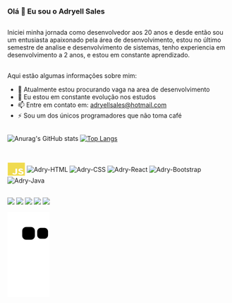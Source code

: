 ### Olá 👋 Eu sou o Adryell Sales

##
Iniciei minha jornada como desenvolvedor aos 20 anos e desde então sou um entusiasta apaixonado pela área de desenvolvimento, estou no último semestre de analise e desenvolvimento de sistemas, tenho experiencia em desenvolvimento a 2 anos, e estou em constante aprendizado.
##

Aqui estão algumas informações sobre mim:

- 🔭 Atualmente estou procurando vaga na area de desenvolvimento
- 🌱 Eu estou em constante evolução nos estudos
- 📫 Entre em contato em: adryellsales@hotmail.com
- ⚡ Sou um dos únicos programadores que não toma café

##

![Anurag's GitHub stats](https://github-readme-stats.vercel.app/api?username=adryellsales&show_icons=true&theme=transparent&locale=pt-br&rank_icon=github&include_all_commits=true)
[![Top Langs](https://github-readme-stats.vercel.app/api/top-langs/?username=adryellsales&layout=donut&theme=transparent)](https://github.com/anuraghazra/github-readme-stats)

##

<div style="display: inline_block"><br>
  <img align="center" alt="Adry-Js" height="30" width="40" src="https://raw.githubusercontent.com/devicons/devicon/master/icons/javascript/javascript-plain.svg">  
  <img align="center" alt="Adry-HTML" height="30" width="40" src="https://cdn.jsdelivr.net/gh/devicons/devicon/icons/html5/html5-original.svg"/> 
  <img align="center" alt="Adry-CSS" height="30" width="40" src="https://cdn.jsdelivr.net/gh/devicons/devicon/icons/css3/css3-original.svg" />
  <img align="center" alt="Adry-React" height="30" width="40" src="https://cdn.jsdelivr.net/gh/devicons/devicon/icons/react/react-original.svg" />
  <img align="center" alt="Adry-Bootstrap" height="30" width="40" src="https://cdn.jsdelivr.net/gh/devicons/devicon/icons/bootstrap/bootstrap-original.svg" />
  <img align="center" alt="Adry-Java" height="30" width="40" src="https://cdn.jsdelivr.net/gh/devicons/devicon/icons/java/java-original.svg" />
          
          
</div>
  
  ##
 
<div> 
  <a href="https://wa.me/5511946307087?text=Ol%C3%A1%2C+achei+seu+n%C3%BAmero+atrav%C3%A9s+do+seu+GitHub" target="_blank"><img src="https://img.shields.io/badge/WhatsApp-25D366?style=for-the-badge&logo=whatsapp&logoColor=white" target="_blank"></a>  
  <a href="https://instagram.com/adryellsales" target="_blank"><img src="https://img.shields.io/badge/-Instagram-%23E4405F?style=for-the-badge&logo=instagram&logoColor=white" target="_blank"></a>
 <a href="https://www.facebook.com/adryell.sales/" target="_blank"><img src="https://img.shields.io/badge/Facebook-1877F2?style=for-the-badge&logo=facebook&logoColor=white" target="_blank"></a> 
  <a href = "mailto:adryellsales@hotmail.com"><img src="https://img.shields.io/badge/Microsoft_Outlook-0078D4?style=for-the-badge&logo=microsoft-outlook&logoColor=white" target="_blank"></a>
  <a href="https://www.linkedin.com/in/adryell-sales-34597a159/" target="_blank"><img src="https://img.shields.io/badge/-LinkedIn-%230077B5?style=for-the-badge&logo=linkedin&logoColor=white" target="_blank"></a>
</div>

![snake animation](https://github.com/rafaballerini/rafaballerini/blob/output/github-contribution-grid-snake.svg)
